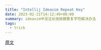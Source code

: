 ```yaml
---
title: "Intellij Ideavim Repeat Key"
date: 2023-02-21T14:12:49+08:00
summary: ideavim中没法长按按键重复字符解决办法
tags:
  - trick
---
```


[原文](https://fillmem.com/post/intellij-ideavim-repeat-key/)
